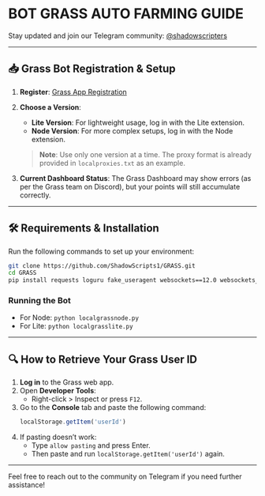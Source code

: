 # BOT GRASS AUTO FARMING GUIDE

Stay updated and join our Telegram community: [@shadowscripters](https://t.me/shadowscripters)

---

## 📥 Grass Bot Registration & Setup
1. **Register**: [Grass App Registration](https://app.getgrass.io/register?referralCode=Qj0nK0iL4SRgIT8)
2. **Choose a Version**:
   - **Lite Version**: For lightweight usage, log in with the Lite extension.
   - **Node Version**: For more complex setups, log in with the Node extension.

   > **Note**: Use only one version at a time. The proxy format is already provided in `localproxies.txt` as an example.

3. **Current Dashboard Status**: The Grass Dashboard may show errors (as per the Grass team on Discord), but your points will still accumulate correctly.

---

## 🛠️ Requirements & Installation

Run the following commands to set up your environment:

```bash
git clone https://github.com/ShadowScripts1/GRASS.git
cd GRASS
pip install requests loguru fake_useragent websockets==12.0 websockets_proxy
```

### Running the Bot
- For Node: `python localgrassnode.py`
- For Lite: `python localgrasslite.py`

---

## 🔍 How to Retrieve Your Grass User ID

1. **Log in** to the Grass web app.
2. Open **Developer Tools**:
   - Right-click > Inspect or press `F12`.
3. Go to the **Console** tab and paste the following command:
   ```javascript
   localStorage.getItem('userId')
   ```
4. If pasting doesn’t work:
   - Type `allow pasting` and press Enter.
   - Then paste and run `localStorage.getItem('userId')` again.

---

Feel free to reach out to the community on Telegram if you need further assistance!